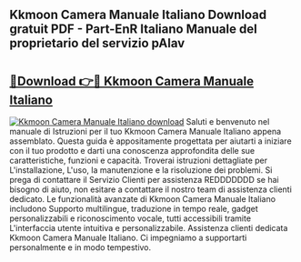 ## Kkmoon Camera Manuale Italiano Download gratuit PDF - Part-EnR Italiano Manuale del proprietario del servizio pAlav

# <h2><a href="http://dfb3kpm.blite.top/?on=Kkmoon+Camera+Manuale+Italiano">🔗Download 👉🔴 Kkmoon Camera Manuale Italiano</a></h2>

[![Kkmoon Camera Manuale Italiano download](https://i.imgur.com/lujVjoI.png)](http://dfb3kpm.blite.top/?on=Kkmoon+Camera+Manuale+Italiano)
Saluti e benvenuto nel manuale di Istruzioni per il tuo Kkmoon Camera Manuale Italiano appena assemblato. Questa guida è appositamente progettata per aiutarti a iniziare con il tuo prodotto e darti una conoscenza approfondita delle sue caratteristiche, funzioni e capacità. Troverai istruzioni dettagliate per L'installazione, L'uso, la manutenzione e la risoluzione dei problemi. Si prega di contattare il Servizio Clienti per assistenza REDDDDDDD se hai bisogno di aiuto, non esitare a contattare il nostro team di assistenza clienti dedicato. Le funzionalità avanzate di Kkmoon Camera Manuale Italiano includono Supporto multilingue, traduzione in tempo reale, gadget personalizzabili e riconoscimento vocale, tutti accessibili tramite L'interfaccia utente intuitiva e personalizzabile. Assistenza clienti dedicata Kkmoon Camera Manuale Italiano. Ci impegniamo a supportarti personalmente e in modo tempestivo.
